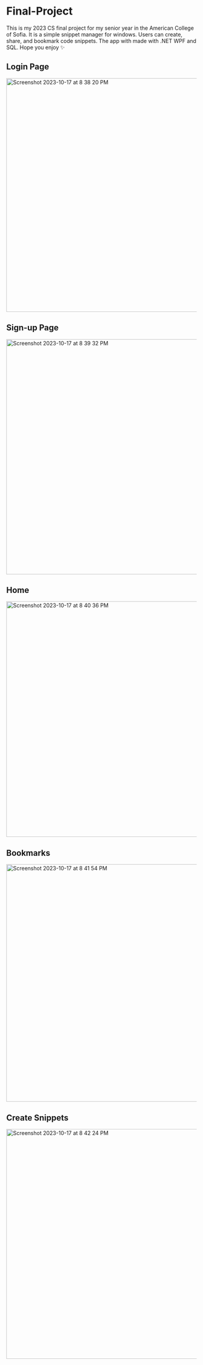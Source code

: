 # Final-Project
This is my 2023 CS final project for my senior year in the American College of Sofia. It is a simple snippet manager for windows. Users can create, share, and bookmark code snippets. The app with made with .NET WPF and SQL. Hope you enjoy ✨

## Login Page
<img width="616" alt="Screenshot 2023-10-17 at 8 38 20 PM" src="https://github.com/viktorinkov/Final-Project/assets/61328078/a28f3e98-e7af-4044-960b-8d4922e68767">

## Sign-up Page
<img width="620" alt="Screenshot 2023-10-17 at 8 39 32 PM" src="https://github.com/viktorinkov/Final-Project/assets/61328078/c74510c0-0347-4711-ba6c-a974739ac728">

## Home
<img width="621" alt="Screenshot 2023-10-17 at 8 40 36 PM" src="https://github.com/viktorinkov/Final-Project/assets/61328078/8554a3cf-846e-4e80-9f14-811458342897">

## Bookmarks
<img width="626" alt="Screenshot 2023-10-17 at 8 41 54 PM" src="https://github.com/viktorinkov/Final-Project/assets/61328078/357240fa-8412-4749-b45f-08bee8549415">

## Create Snippets
<img width="606" alt="Screenshot 2023-10-17 at 8 42 24 PM" src="https://github.com/viktorinkov/Final-Project/assets/61328078/52d20203-1c4f-40b8-a18c-e10de492e6d4">
